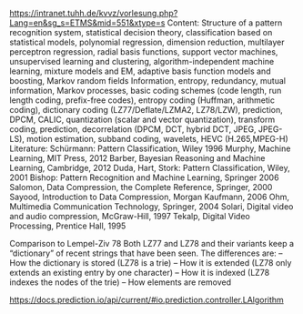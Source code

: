 https://intranet.tuhh.de/kvvz/vorlesung.php?Lang=en&sg_s=ETMS&mid=551&xtype=s
Content:
Structure of a pattern recognition system, statistical decision theory, classification based on statistical models, polynomial regression, dimension reduction, multilayer perceptron regression, radial basis functions, support vector machines, unsupervised learning and clustering, algorithm-independent machine learning, mixture models and EM, adaptive basis function models and boosting, Markov random fields
Information, entropy, redundancy, mutual information, Markov processes, basic coding schemes (code length, run length coding, prefix-free codes), entropy coding (Huffman, arithmetic coding), dictionary coding (LZ77/Deflate/LZMA2, LZ78/LZW), prediction, DPCM, CALIC, quantization (scalar and vector quantization), transform coding, prediction, decorrelation (DPCM, DCT, hybrid DCT, JPEG, JPEG-LS), motion estimation, subband coding, wavelets, HEVC (H.265,MPEG-H)
Literature:
Schürmann: Pattern Classification, Wiley 1996
Murphy, Machine Learning, MIT Press, 2012
Barber, Bayesian Reasoning and Machine Learning, Cambridge, 2012
Duda, Hart, Stork: Pattern Classification, Wiley, 2001
Bishop: Pattern Recognition and Machine Learning, Springer 2006
Salomon, Data Compression, the Complete Reference, Springer, 2000
Sayood, Introduction to Data Compression, Morgan Kaufmann, 2006
Ohm, Multimedia Communication Technology, Springer, 2004
Solari, Digital video and audio compression, McGraw-Hill, 1997
Tekalp, Digital Video Processing, Prentice Hall, 1995



Comparison to Lempel-Ziv 78
Both LZ77 and LZ78 and their variants keep a
“dictionary” of recent strings that have been seen.
The differences are:
– How the dictionary is stored (LZ78 is a trie)
– How it is extended (LZ78 only extends an existing
entry by one character)
– How it is indexed (LZ78 indexes the nodes of the
trie)
– How elements are removed


https://docs.prediction.io/api/current/#io.prediction.controller.LAlgorithm